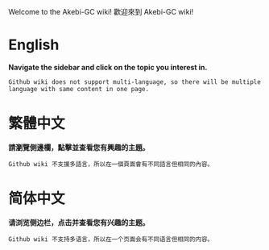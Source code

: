 Welcome to the Akebi-GC wiki!
歡迎來到 Akebi-GC wiki!

# English

**Navigate the sidebar and click on the topic you interest in.**

`Github wiki does not support multi-language, so there will be multiple language with same content in one page.`


# 繁體中文

**請瀏覽側邊欄，點擊並查看您有興趣的主題。**

`Github wiki 不支援多語言，所以在一個頁面會有不同語言但相同的內容。`




# 简体中文

**请浏览侧边栏，点击并查看您有兴趣的主题。**

`Github wiki 不支持多语言，所以在一个页面会有不同语言但相同的内容。 `
